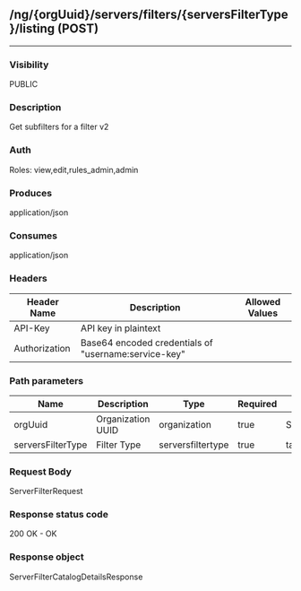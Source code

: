 ## /ng/{orgUuid}/servers/filters/{serversFilterType}/listing (POST)
---
### Visibility
PUBLIC
### Description
Get subfilters for a filter v2
### Auth
Roles: view,edit,rules_admin,admin
### Produces
application/json
### Consumes
application/json
### Headers
| Header Name | Description | Allowed Values |
| ----------- | ----------- | ----------- |
| API-Key | API key in plaintext |  |
| Authorization | Base64 encoded credentials of &quot;username:service-key&quot; |  |
### Path parameters
| Name | Description | Type | Required | Allowed Values |
| ----------- | ----------- | ----------- | ----------- | ----------- |
| orgUuid | Organization UUID | organization | true | String |
| serversFilterType | Filter Type | serversfiltertype | true | tags,loglevels,apps,agentversion,environment |
### Request Body
ServerFilterRequest
### Response status code
200 OK - OK
### Response object
ServerFilterCatalogDetailsResponse
